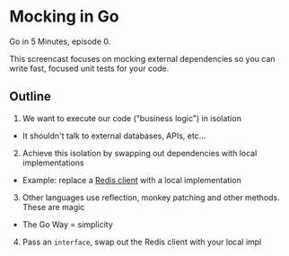 # Mocking in Go

Go in 5 Minutes, episode 0.

This screencast focuses on mocking external dependencies so you can write fast,
focused unit tests for your code.

## Outline

1. We want to execute our code ("business logic") in isolation
  - It shouldn't talk to external databases, APIs, etc...
2. Achieve this isolation by swapping out dependencies with local implementations
  - Example: replace a [Redis client](http://godoc.org/github.com/hoisie/redis) with a local implementation
3. Other languages use reflection, monkey patching and other methods. These are magic
  - The Go Way = simplicity
4. Pass an `interface`, swap out the Redis client with your local impl
